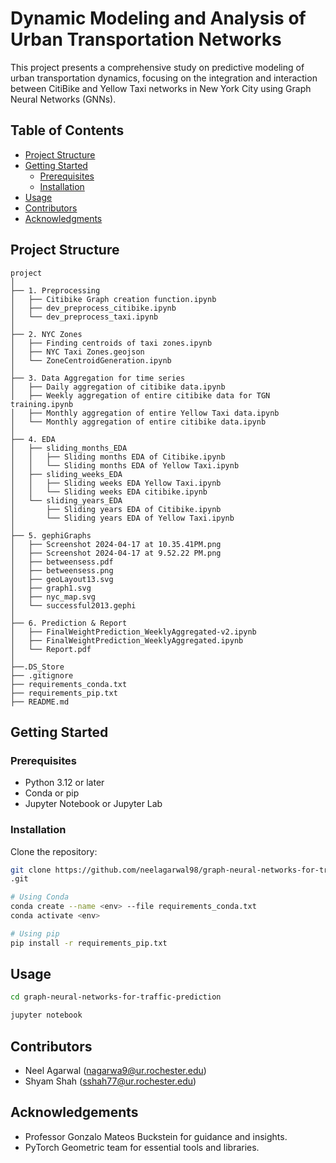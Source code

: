 
# Dynamic Modeling and Analysis of Urban Transportation Networks

This project presents a comprehensive study on predictive modeling of urban transportation dynamics, focusing on the integration and interaction between CitiBike and Yellow Taxi networks in New York City using Graph Neural Networks (GNNs).




## Table of Contents

- [Project Structure](#project-structure)
- [Getting Started](#getting-started)
    - [Prerequisites](#prerequisites)
    - [Installation](#installation)
- [Usage](#usage)
- [Contributors](#contributors)
- [Acknowledgments](#acknowledgments)
## Project Structure
```
project
│
├── 1. Preprocessing
│   ├── Citibike Graph creation function.ipynb
│   ├── dev_preprocess_citibike.ipynb
│   └── dev_preprocess_taxi.ipynb
│
├── 2. NYC Zones
│   ├── Finding centroids of taxi zones.ipynb
│   ├── NYC Taxi Zones.geojson
│   └── ZoneCentroidGeneration.ipynb
│
├── 3. Data Aggregation for time series
│   ├── Daily aggregation of citibike data.ipynb
│   ├── Weekly aggregation of entire citibike data for TGN training.ipynb
│   ├── Monthly aggregation of entire Yellow Taxi data.ipynb
│   └── Monthly aggregation of entire citibike data.ipynb
│
├── 4. EDA
│   ├── sliding_months_EDA
│   │   ├── Sliding months EDA of Citibike.ipynb
│   │   └── Sliding months EDA of Yellow Taxi.ipynb
│   ├── sliding_weeks_EDA
│   │   ├── Sliding weeks EDA Yellow Taxi.ipynb
│   │   └── Sliding weeks EDA citibike.ipynb
│   └── sliding_years_EDA
│       ├── Sliding years EDA of Citibike.ipynb
│       └── Sliding years EDA of Yellow Taxi.ipynb
│
├── 5. gephiGraphs
│   ├── Screenshot 2024-04-17 at 10.35.41PM.png
│   ├── Screenshot 2024-04-17 at 9.52.22 PM.png
│   ├── betweensess.pdf
│   ├── betweensess.png
│   ├── geoLayout13.svg
│   ├── graph1.svg
│   ├── nyc_map.svg
│   └── successful2013.gephi
│
├── 6. Prediction & Report
│   ├── FinalWeightPrediction_WeeklyAggregated-v2.ipynb
│   ├── FinalWeightPrediction_WeeklyAggregated.ipynb
│   └── Report.pdf
│
├──.DS_Store
├── .gitignore
├── requirements_conda.txt
├── requirements_pip.txt
├── README.md
```
## Getting Started

### Prerequisites

- Python 3.12 or later
- Conda or pip
- Jupyter Notebook or Jupyter Lab

### Installation

Clone the repository:
```bash 
git clone https://github.com/neelagarwal98/graph-neural-networks-for-traffic-prediction
.git
```



```bash
# Using Conda
conda create --name <env> --file requirements_conda.txt
conda activate <env>
```

```bash
# Using pip
pip install -r requirements_pip.txt
```

## Usage

```bash
cd graph-neural-networks-for-traffic-prediction
```

```bash
jupyter notebook
```





## Contributors
- Neel Agarwal (nagarwa9@ur.rochester.edu)
- Shyam Shah (sshah77@ur.rochester.edu)
## Acknowledgements
- Professor Gonzalo Mateos Buckstein for guidance and insights.
- PyTorch Geometric team for essential tools and libraries.
